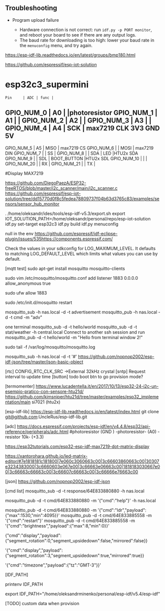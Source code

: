 ## Troubleshooting

* Program upload failure

    * Hardware connection is not correct: run `idf.py -p PORT monitor`, and reboot your board to see if there are any output logs.
    * The baud rate for downloading is too high: lower your baud rate in the `menuconfig` menu, and try again.

https://esp-idf-lib.readthedocs.io/en/latest/groups/bmp180.html

https://github.com/espressif/esp-iot-solution

# esp32c3_supermini
    Pin     | ADC | func |
GPIO_NUM_0  | A0  |      |photoresistor
GPIO_NUM_1  | A1  |      |
GPIO_NUM_2  | A2  |      |
GPIO_NUM_3  | A3  |      |
GPIO_NUM_4  | A4  | SCK  | max7219 CLK
3V3
GND
5V
-------------------------------------
GPIO_NUM_5  | A5  | MISO | max7219 CS
GPIO_NUM_6  |     | MOSI | max7219 DIN
GPIO_NUM_7  |     | SS   | 
GPIO_NUM_8  |     | SDA  | LED           |HTU2x SDA
GPIO_NUM_9  |     | SDL  | BOOT_BUTTON   |HTU2x SDL
GPIO_NUM_10 |     |      |
GPIO_NUM_20 |     | RX   |
GPIO_NUM_21 |     | TX   |

#Display MAX7219 


https://github.com/DiegoPaezA/ESP32-freeRTOS/blob/master/i2c_scanner/main/i2c_scanner.c
https://github.com/espressif/esp-iot-solution/tree/dd15770d0f8c5fedea78809737f04b63d3765c83/examples/sensors/sensor_hub_monitor


. /home/oleksandr/ides/tools/esp-idf-v5.3/export.sh
export IOT_SOLUTION_PATH=/home/oleksandr/personal/repo/esp-iot-solution
idf.py set-target esp32c3
idf.py build
idf.py menuconfig

null in the env https://github.com/espressif/idf-eclipse-plugin/issues/535https://components.espressif.com/

Check the values in your sdkconfig for LOG_MAXIMUM_LEVEL. It defaults to matching LOG_DEFAULT_LEVEL which limits what values you can use by default.


[mqtt test]
sudo apt-get install mosquitto mosquitto-clients

sudo vim /etc/mosquitto/mosquitto.conf 
add
  listener 1883 0.0.0.0
  allow_anonymous true

sudo ufw allow 1883

sudo /etc/init.d/mosquitto restart

mosquitto_sub -h nas.local -d -t advertisement
mosquitto_pub -h nas.local -d -t cmd -m "adv"

one terminal
mosquitto_sub -d -t hello/world
mosquitto_sub -d -t stat/weather -h central.local
Connect to another ssh session and run
mosquitto_pub -d -t hello/world -m "Hello from terminal window 2!"

sudo tail -f /var/log/mosquitto/mosquitto.log

mosquitto_sub -h nas.local -d -t '#'
https://github.com/nopnop2002/esp-idf-json/tree/master/json-basic-object

[rtc]
CONFIG_RTC_CLK_SRC ->External 32kHz crystal
[sntp]
Request interval to update time
[button]
todo boot btn to go provision mode?

[termomenter]
https://www.lucadentella.it/en/2017/10/13/esp32-24-i2c-un-esempio-pratico-con-sensore-htu21d/
https://github.com/kimsniper/htu21d/tree/master/examples/esp32_implementation/main
si7021 (htu2x)

[esp-idf-lib]
https://esp-idf-lib.readthedocs.io/en/latest/index.html
git clone git@github.com:UncleRus/esp-idf-lib.git

[adc]
https://docs.espressif.com/projects/esp-idf/en/v4.4.8/esp32/api-reference/peripherals/adc.html
#photoresistor (GND ) -photoresistor- (A0) -resistor 10k- (+3.3)

https://esp32tutorials.com/esp32-esp-idf-max7219-dot-matrix-display

https://xantorohara.github.io/led-matrix-editor/#7e1818181c181800|7e060c3060663c00|3c66603860663c00|30307e3234383000|3c6660603e067e00|3c66663e06663c00|1818183030667e00|3c66663c66663c00|3c66607c66663c00|3c66666e76663c00

[json]
https://github.com/nopnop2002/esp-idf-json

[cmd list]
mosquitto_sub -d -t response/64E833880880 -h nas.local

mosquitto_pub -d -t cmd/64E833880880 -m '{"cmd":"help"}' -h nas.local

mosquitto_pub -d -t cmd/64E833880880 -m '{"cmd":"ldr","payload":{"max":1530,"min":4095}}'
mosquitto_pub -d -t cmd/64E833885558 -m '{"cmd":"restart"}'
mosquitto_pub -d -t cmd/64E833885558 -m '{"cmd":"brightness","payload":{"max":8,"min":0}}'


{"cmd":"display","payload":{"segment_rotation":0,"segment_upsidedown":false,"mirrored":false}}

'{"cmd":"display","payload":{"segment_rotation":3,"segment_upsidedown":true,"mirrored":true}}

'{"cmd":"timezone","payload":{"tz":"GMT-3"}}'

[IDF_PATH]

printenv IDF_PATH

export IDF_PATH="/home/oleksandrminenko/personal/esp-idf/v5.4/esp-idf"

[TODO]
custom data when provision



